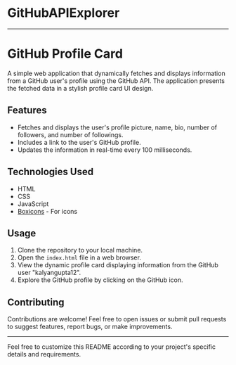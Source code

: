 # GitHubAPIExplorer

---

# GitHub Profile Card

A simple web application that dynamically fetches and displays information from a GitHub user's profile using the GitHub API. The application presents the fetched data in a stylish profile card UI design.

## Features

- Fetches and displays the user's profile picture, name, bio, number of followers, and number of followings.
- Includes a link to the user's GitHub profile.
- Updates the information in real-time every 100 milliseconds.

## Technologies Used

- HTML
- CSS
- JavaScript
- [Boxicons](https://boxicons.com/) - For icons

## Usage

1. Clone the repository to your local machine.
2. Open the `index.html` file in a web browser.
3. View the dynamic profile card displaying information from the GitHub user "kalyangupta12".
4. Explore the GitHub profile by clicking on the GitHub icon.


## Contributing

Contributions are welcome! Feel free to open issues or submit pull requests to suggest features, report bugs, or make improvements.

---

Feel free to customize this README according to your project's specific details and requirements.
